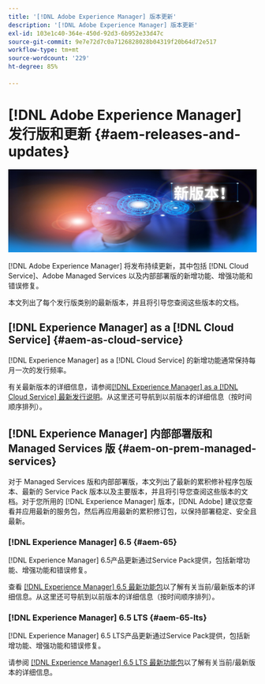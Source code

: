 ```yaml
---
title: '[!DNL Adobe Experience Manager] 版本更新'
description: '[!DNL Adobe Experience Manager] 版本更新'
exl-id: 103e1c40-364e-450d-92d3-6b952e33d47c
source-git-commit: 9e7e72d7c0a7126828028b04319f20b64d72e517
workflow-type: tm+mt
source-wordcount: '229'
ht-degree: 85%

---
```


# [!DNL Adobe Experience Manager] 发行版和更新 {#aem-releases-and-updates}

![[!DNL Experience Manager] 新版本](assets/new-aem-releases1.jpeg)

[!DNL Adobe Experience Manager] 将发布持续更新，其中包括 [!DNL Cloud Service]、Adobe Managed Services 以及内部部署版的新增功能、增强功能和错误修复。

本文列出了每个发行版类别的最新版本，并且将引导您查阅这些版本的文档。

## [!DNL Experience Manager] as a [!DNL Cloud Service] {#aem-as-cloud-service}

[!DNL Experience Manager] as a [!DNL Cloud Service] 的新增功能通常保持每月一次的发行频率。

有关最新版本的详细信息，请参阅[&#x200B; [!DNL Experience Manager] as a [!DNL Cloud Service] 最新发行说明](https://experienceleague.adobe.com/zh-hans/docs/experience-manager-cloud-service/content/release-notes/release-notes/release-notes-current)。从这里还可导航到以前版本的详细信息（按时间顺序排列）。

## [!DNL Experience Manager] 内部部署版和 Managed Services 版 {#aem-on-prem-managed-services}

对于 Managed Services 版和内部部署版，本文列出了最新的累积修补程序包版本、最新的 Service Pack 版本以及主要版本，并且将引导您查阅这些版本的文档。对于您所用的 [!DNL Experience Manager] 版本，[!DNL Adobe] 建议您查看并应用最新的服务包，然后再应用最新的累积修订包，以保持部署稳定、安全且最新。

### [!DNL Experience Manager] 6.5 {#aem-65}

[!DNL Experience Manager] 6.5产品更新通过Service Pack提供，包括新增功能、增强功能和错误修复。

查看 [[!DNL Experience Manager] 6.5 最新功能包](https://experienceleague.adobe.com/zh-hans/docs/experience-manager-65/content/release-notes/release-notes)以了解有关当前/最新版本的详细信息。从这里还可导航到以前版本的详细信息（按时间顺序排列）。

### [!DNL Experience Manager] 6.5 LTS {#aem-65-lts}

[!DNL Experience Manager] 6.5 LTS产品更新通过Service Pack提供，包括新增功能、增强功能和错误修复。

请参阅 [[!DNL Experience Manager] 6.5 LTS 最新功能包](https://experienceleague.adobe.com/zh-hans/docs/experience-manager-65-lts/content/release-notes/release-notes)以了解有关当前/最新版本的详细信息。

